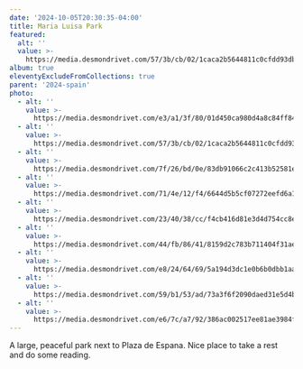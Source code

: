```yaml
---
date: '2024-10-05T20:30:35-04:00'
title: Maria Luisa Park
featured:
  alt: ''
  value: >-
    https://media.desmondrivet.com/57/3b/cb/02/1caca2b5644811c0cfdd93dbaa00aca048962376198caffc308d7a06.jpg
album: true
eleventyExcludeFromCollections: true
parent: '2024-spain'
photo:
  - alt: ''
    value: >-
      https://media.desmondrivet.com/e3/a1/3f/80/01d450ca980d4a8c84ff84f482b2356a0e37dec5d63b181d0bad6ca6.jpg
  - alt: ''
    value: >-
      https://media.desmondrivet.com/57/3b/cb/02/1caca2b5644811c0cfdd93dbaa00aca048962376198caffc308d7a06.jpg
  - alt: ''
    value: >-
      https://media.desmondrivet.com/7f/26/bd/0e/83db91066c2c413b52581e2a1cbadaf5a062e067d0871cb08a110042.jpg
  - alt: ''
    value: >-
      https://media.desmondrivet.com/71/4e/12/f4/6644d5b5cf07272eefd6a117270c35e60a411b4f967dbff7fa60e8bf.jpg
  - alt: ''
    value: >-
      https://media.desmondrivet.com/23/40/38/cc/f4cb416d81e3d4d754cc8e1c2fde7b78658a12ce49c660f90b14c8ce.jpg
  - alt: ''
    value: >-
      https://media.desmondrivet.com/44/fb/86/41/8159d2c783b711404f31ae6b61b03bea50036fc192d1c903e04e67ea.jpg
  - alt: ''
    value: >-
      https://media.desmondrivet.com/e8/24/64/69/5a194d3dc1e0b6b0dbb1aa81bcfa69534f2a9aff8d8f309341d37378.jpg
  - alt: ''
    value: >-
      https://media.desmondrivet.com/59/b1/53/ad/73a3f6f2090daed31e5d4b84822a681b939eb3ba9736fa71797f7ce7.jpg
  - alt: ''
    value: >-
      https://media.desmondrivet.com/e6/7c/a7/92/386ac002517ee81ae3984fea4ec5854bcb4bdfc74905d4795e89d0fe.jpg
---
```


A large, peaceful park next to Plaza de Espana.  Nice place to take a rest and do some reading.
